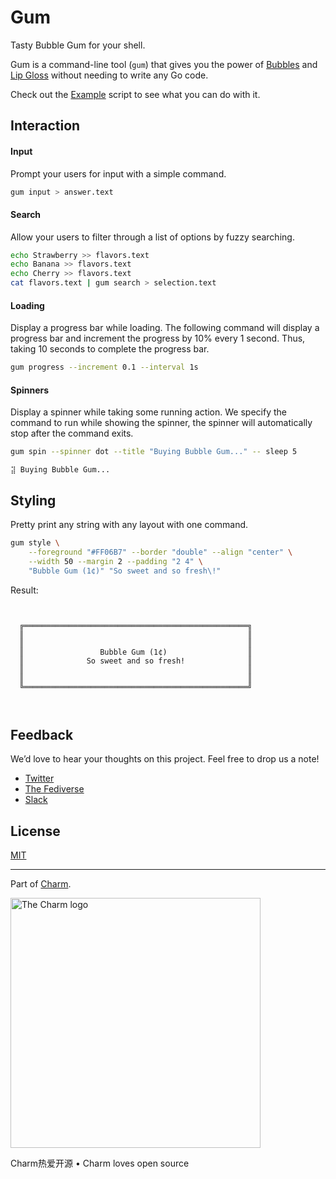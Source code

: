 # Gum

Tasty Bubble Gum for your shell.

Gum is a command-line tool (`gum`) that gives you the power of
[Bubbles](https://github.com/charmbracelet/bubbles) and
[Lip Gloss](https://github.com/charmbracelet/lipgloss) without needing to write
any Go code.

Check out the [Example](./examples/demo.sh) script to see what you can do with
it.

## Interaction

#### Input
Prompt your users for input with a simple command.

```bash
gum input > answer.text
```

#### Search

Allow your users to filter through a list of options by fuzzy searching.

```bash
echo Strawberry >> flavors.text
echo Banana >> flavors.text
echo Cherry >> flavors.text
cat flavors.text | gum search > selection.text
```

#### Loading

Display a progress bar while loading. The following command will display a
progress bar and increment the progress by 10% every 1 second. Thus, taking 10
seconds to complete the progress bar.

```bash
gum progress --increment 0.1 --interval 1s
```

#### Spinners

Display a spinner while taking some running action. We specify the command to
run while showing the spinner, the spinner will automatically stop after the
command exits.

```bash
gum spin --spinner dot --title "Buying Bubble Gum..." -- sleep 5
```

```
⣽ Buying Bubble Gum...
```


## Styling

Pretty print any string with any layout with one command.

```bash
gum style \
	--foreground "#FF06B7" --border "double" --align "center" \
	--width 50 --margin 2 --padding "2 4" \
	"Bubble Gum (1¢)" "So sweet and so fresh\!"
```
                                                        
Result:

```
                                                        
                                                        
  ╔══════════════════════════════════════════════════╗  
  ║                                                  ║  
  ║                                                  ║  
  ║                 Bubble Gum (1¢)                  ║  
  ║              So sweet and so fresh!              ║  
  ║                                                  ║  
  ║                                                  ║  
  ╚══════════════════════════════════════════════════╝  
                                                        
                                                        
```

## Feedback

We’d love to hear your thoughts on this project. Feel free to drop us a note!

* [Twitter](https://twitter.com/charmcli)
* [The Fediverse](https://mastodon.technology/@charm)
* [Slack](https://charm.sh/slack)

## License

[MIT](https://github.com/charmbracelet/seashell/raw/main/LICENSE)

***

Part of [Charm](https://charm.sh).

<a href="https://charm.sh/"><img alt="The Charm logo" src="https://stuff.charm.sh/charm-badge.jpg" width="400"></a>

Charm热爱开源 • Charm loves open source

